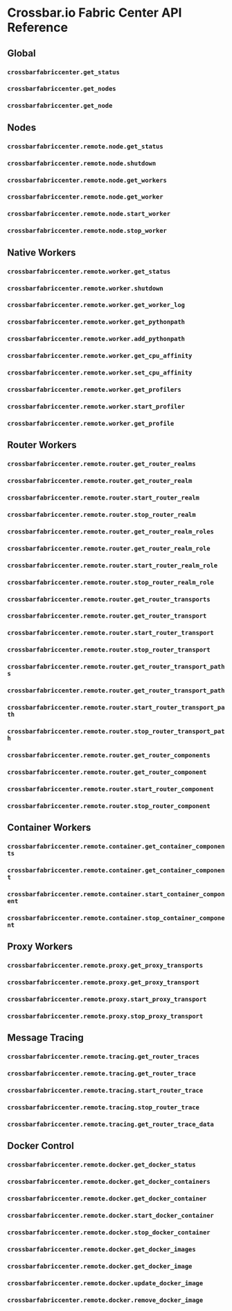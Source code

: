 # Crossbar.io Fabric Center API Reference


## Global

### `crossbarfabriccenter.get_status`

### `crossbarfabriccenter.get_nodes`

### `crossbarfabriccenter.get_node`


## Nodes

### `crossbarfabriccenter.remote.node.get_status`

### `crossbarfabriccenter.remote.node.shutdown`

### `crossbarfabriccenter.remote.node.get_workers`

### `crossbarfabriccenter.remote.node.get_worker`

### `crossbarfabriccenter.remote.node.start_worker`

### `crossbarfabriccenter.remote.node.stop_worker`


## Native Workers

### `crossbarfabriccenter.remote.worker.get_status`

### `crossbarfabriccenter.remote.worker.shutdown`

### `crossbarfabriccenter.remote.worker.get_worker_log`

### `crossbarfabriccenter.remote.worker.get_pythonpath`

### `crossbarfabriccenter.remote.worker.add_pythonpath`

### `crossbarfabriccenter.remote.worker.get_cpu_affinity`

### `crossbarfabriccenter.remote.worker.set_cpu_affinity`

### `crossbarfabriccenter.remote.worker.get_profilers`

### `crossbarfabriccenter.remote.worker.start_profiler`

### `crossbarfabriccenter.remote.worker.get_profile`


## Router Workers

### `crossbarfabriccenter.remote.router.get_router_realms`

### `crossbarfabriccenter.remote.router.get_router_realm`

### `crossbarfabriccenter.remote.router.start_router_realm`

### `crossbarfabriccenter.remote.router.stop_router_realm`

### `crossbarfabriccenter.remote.router.get_router_realm_roles`

### `crossbarfabriccenter.remote.router.get_router_realm_role`

### `crossbarfabriccenter.remote.router.start_router_realm_role`

### `crossbarfabriccenter.remote.router.stop_router_realm_role`

### `crossbarfabriccenter.remote.router.get_router_transports`

### `crossbarfabriccenter.remote.router.get_router_transport`

### `crossbarfabriccenter.remote.router.start_router_transport`

### `crossbarfabriccenter.remote.router.stop_router_transport`

### `crossbarfabriccenter.remote.router.get_router_transport_paths`

### `crossbarfabriccenter.remote.router.get_router_transport_path`

### `crossbarfabriccenter.remote.router.start_router_transport_path`

### `crossbarfabriccenter.remote.router.stop_router_transport_path`

### `crossbarfabriccenter.remote.router.get_router_components`

### `crossbarfabriccenter.remote.router.get_router_component`

### `crossbarfabriccenter.remote.router.start_router_component`

### `crossbarfabriccenter.remote.router.stop_router_component`


## Container Workers

### `crossbarfabriccenter.remote.container.get_container_components`

### `crossbarfabriccenter.remote.container.get_container_component`

### `crossbarfabriccenter.remote.container.start_container_component`

### `crossbarfabriccenter.remote.container.stop_container_component`


## Proxy Workers

### `crossbarfabriccenter.remote.proxy.get_proxy_transports`

### `crossbarfabriccenter.remote.proxy.get_proxy_transport`

### `crossbarfabriccenter.remote.proxy.start_proxy_transport`

### `crossbarfabriccenter.remote.proxy.stop_proxy_transport`


## Message Tracing

### `crossbarfabriccenter.remote.tracing.get_router_traces`

### `crossbarfabriccenter.remote.tracing.get_router_trace`

### `crossbarfabriccenter.remote.tracing.start_router_trace`

### `crossbarfabriccenter.remote.tracing.stop_router_trace`

### `crossbarfabriccenter.remote.tracing.get_router_trace_data`


## Docker Control

### `crossbarfabriccenter.remote.docker.get_docker_status`

### `crossbarfabriccenter.remote.docker.get_docker_containers`

### `crossbarfabriccenter.remote.docker.get_docker_container`

### `crossbarfabriccenter.remote.docker.start_docker_container`

### `crossbarfabriccenter.remote.docker.stop_docker_container`

### `crossbarfabriccenter.remote.docker.get_docker_images`

### `crossbarfabriccenter.remote.docker.get_docker_image`

### `crossbarfabriccenter.remote.docker.update_docker_image`

### `crossbarfabriccenter.remote.docker.remove_docker_image`
